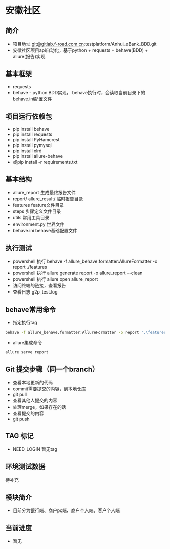 # 安徽社区


## 简介
* 项目地址 git@gitlab.f-road.com.cn:testplatform/Anhui_eBank_BDD.git
* 安徽社区项目api自动化，基于python + requests + behave(BDD) + allure(报告)实现


## 基本框架

* requests
* behave - python BDD实现， behave执行时，会读取当前目录下的behave.ini配置文件


## 项目运行依赖包
* pip install behave
* pip install requests
* pip install PyHamcrest
* pip install pymysql
* pip install xlrd
* pip install allure-behave
* 或pip install -r requirements.txt

## 基本结构
* allure_report  生成最终报告文件
* report/ allure_result/  临时报告目录
* features feature文件目录
* steps 步骤定义文件目录
* utils 常用工具目录
* environment.py 世界文件
* behave.ini behave基础配置文件


## 执行测试

* powershell 执行 behave -f allure_behave.formatter:AllureFormatter -o report ./features
* powershell 执行 allure generate report -o allure_report --clean
* powershell 执行 allure open allure_report
* 访问终端的链接，查看报告
* 查看日志 g2p_test.log


## behave常用命令

* 指定执行tag 
```bash
behave -f allure_behave.formatter:AllureFormatter -o report '.\features\LM Accounts Management\lm_account_opening.feature' -t DEBUG
```

* allure集成命令
```bash
allure serve report
```


## Git 提交步骤（同一个branch）

* 查看本地更新的代码
* commit需要提交的内容，到本地仓库
* git pull
* 查看其他人提交的内容
* 处理merge，如果存在的话
* 查看提交的内容
* git push


## TAG 标记

* NEED_LOGIN 暂无tag

## 环境测试数据
待补充

## 模块简介
* 目前分为银行端、商户pc端、商户个人端、客户个人端

## 当前进度
* 暂无